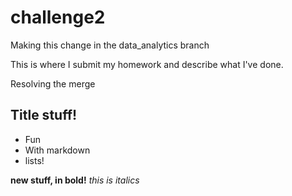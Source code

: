 # challenge2
Making this change in the data_analytics branch

This is where I submit my homework and describe what I've done. 

Resolving the merge

## Title stuff!

* Fun
* With markdown
* lists!

**new stuff, in bold!**
*this is italics*